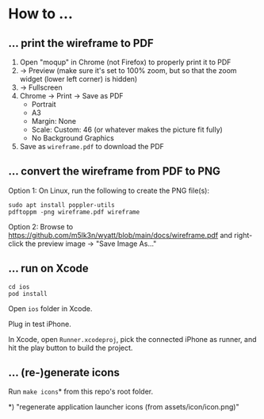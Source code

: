 # How to ...

## ... print the wireframe to PDF

1. Open "moqup" in Chrome (not Firefox) to properly print it to PDF
2. -> Preview (make sure it's set to 100% zoom, but so that the zoom widget (lower left corner) is hidden)
3. -> Fullscreen
4. Chrome -> Print -> Save as PDF
   - Portrait
   - A3
   - Margin: None
   - Scale: Custom: 46 (or whatever makes the picture fit fully)
   - No Background Graphics
5. Save as `wireframe.pdf` to download the PDF

## ... convert the wireframe from PDF to PNG

Option 1: On Linux, run the following to create the PNG file(s):

```
sudo apt install poppler-utils
pdftoppm -png wireframe.pdf wireframe
```

Option 2: Browse to https://github.com/m5lk3n/wyatt/blob/main/docs/wireframe.pdf and right-click the preview image -> "Save Image As..."

## ... run on Xcode

```
cd ios
pod install
```

Open `ios` folder in Xcode.

Plug in test iPhone.

In Xcode, open `Runner.xcodeproj`, pick the connected iPhone as runner, and hit the play button to build the project.

## ... (re-)generate icons

Run `make icons`* from this repo's root folder.

*) "regenerate application launcher icons (from assets/icon/icon.png)"